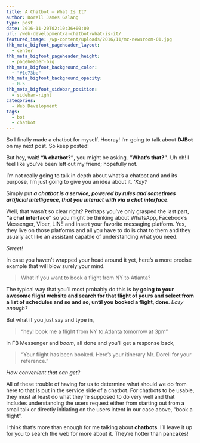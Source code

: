 ```yaml
---
title: A Chatbot – What Is It?
author: Dorell James Galang
type: post
date: 2016-11-20T02:10:36+00:00
url: /web-development/a-chatbot-what-is-it/
featured_image: /wp-content/uploads/2016/11/mz-newsroom-01.jpg
thb_meta_bigfoot_pageheader_layout:
  - center
thb_meta_bigfoot_pageheader_height:
  - pageheader-big
thb_meta_bigfoot_background_color:
  - "#1e73be"
thb_meta_bigfoot_background_opacity:
  - 0.5
thb_meta_bigfoot_sidebar_position:
  - sidebar-right
categories:
  - Web Development
tags:
  - bot
  - chatbot
---
```


So I finally made a chatbot for myself. Hooray! I&#8217;m going to talk about **DJBot** on my next post. So keep posted! <span class="wp-font-emots-emo-happy"></span>

But hey, wait! **&#8220;A chatbot?&#8221;**, you might be asking. **&#8220;What&#8217;s that?&#8221;**. Uh oh! I feel like you&#8217;ve been left out my friend; hopefully not.

I&#8217;m not really going to talk in depth about what&#8217;s a chatbot and and its purpose, I&#8217;m just going to give you an idea about it. _&#8216;Kay?_

Simply put **_a chatbot is a service, powered by rules and sometimes artificial intelligence, that you interact with via a chat interface_**.

Well, that wasn&#8217;t so clear right? Perhaps you&#8217;ve only grasped the last part, **&#8220;a chat interface&#8221;** so you might be thinking about WhatsApp, Facebook&#8217;s Messenger, Viber, LINE and insert your favorite messaging platform. Yes, they live on those platforms and all you have to do is chat to them and they usually act like an assistant capable of understanding what you need.

_Sweet! <span class="wp-font-emots-heart"></span>_

In case you haven&#8217;t wrapped your head around it yet, here&#8217;s a more precise example that will blow surely your mind.

> What if you want to book a flight from NY to Atlanta?

The typical way that you&#8217;ll most probably do this is by **going to your awesome flight website and search for that flight of yours and select from a list of schedules and so and so, until you booked a flight, done**. _Easy enough?_

But what if you just say and type in,

> &#8220;hey! book me a flight from NY to Atlanta tomorrow at 3pm&#8221;

in FB Messenger and _boom_, all done and you&#8217;ll get a response back,

> &#8220;Your flight has been booked. Here&#8217;s your itinerary Mr. Dorell for your reference.&#8221;

_How convenient that can get? <span class="wp-font-emots-emo-happy"></span>_

All of these trouble of having for us to determine what should we do from here to that is put in the service side of a chatbot. For chatbots to be usable, they must at least do what they&#8217;re supposed to do very well and that includes understanding the users request either from starting out from a small talk or directly initiating on the users intent in our case above, &#8220;book a flight&#8221;.

I think that&#8217;s more than enough for me talking about **chatbots**. I&#8217;ll leave it up for you to search the web for more about it. They&#8217;re hotter than pancakes! <span class="wp-font-emots-emo-happy"></span>

